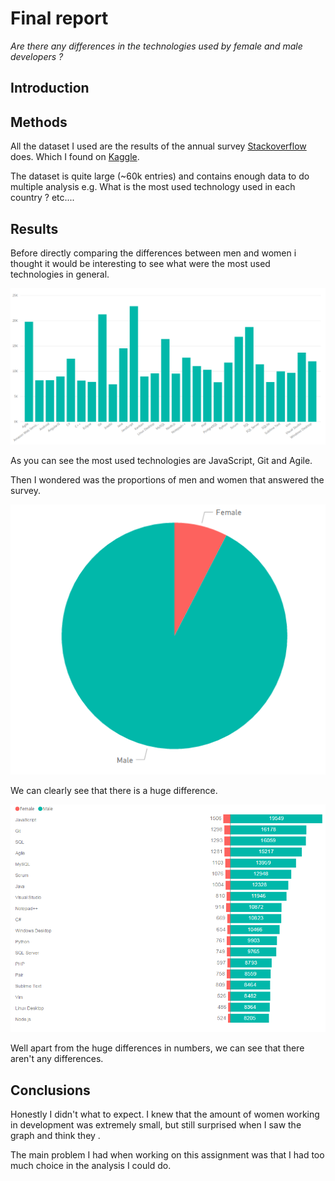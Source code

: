 # Final report

_Are there any differences in the technologies used by female and male developers ?_

## Introduction

## Methods

All the dataset I used are the results of the annual survey [Stackoverflow](https://stackoverflow.com/) does. Which I found on [Kaggle](https://kaggle.com/).

The dataset is quite large (~60k entries) and contains enough data to do multiple analysis e.g. What is the most used technology used in each country ? etc....

## Results

Before directly comparing the differences between men and women i thought it would be interesting to see what were the most used technologies in general.

![Technologies](../figures/final/technologies.png)

As you can see the most used technologies are JavaScript, Git and Agile.

Then I wondered was the proportions of men and women that answered the survey.

![Women and men proportion](../figures/final/women-men-proportion.png)

We can clearly see that there is a huge difference.

![Differences](../figures/final/diff_techno_women_vs_men.png)

Well apart from the huge differences in numbers, we can see that there aren't any differences.

## Conclusions

Honestly I didn't what to expect. I knew that the amount of women working in development was extremely small, but still surprised when I saw the graph and think they .

The main problem I had when working on this assignment was that I had too much choice in the analysis I could do.
